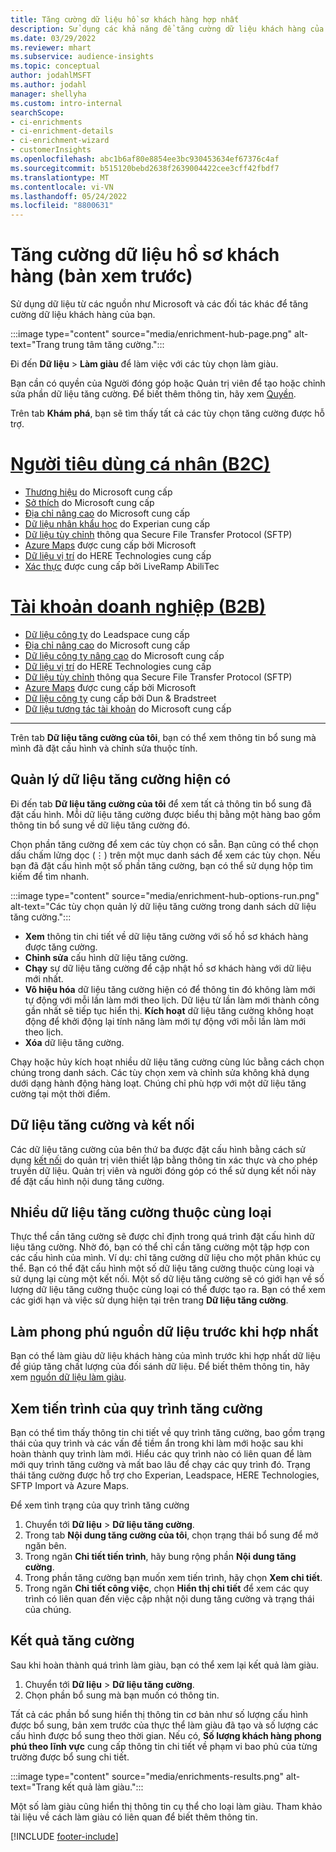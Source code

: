 ```yaml
---
title: Tăng cường dữ liệu hồ sơ khách hàng hợp nhất
description: Sử dụng các khả năng để tăng cường dữ liệu khách hàng của bạn.
ms.date: 03/29/2022
ms.reviewer: mhart
ms.subservice: audience-insights
ms.topic: conceptual
author: jodahlMSFT
ms.author: jodahl
manager: shellyha
ms.custom: intro-internal
searchScope:
- ci-enrichments
- ci-enrichment-details
- ci-enrichment-wizard
- customerInsights
ms.openlocfilehash: abc1b6af80e8854ee3bc930453634ef67376c4af
ms.sourcegitcommit: b515120bebd2638f2639004422cee3cff42fbdf7
ms.translationtype: MT
ms.contentlocale: vi-VN
ms.lasthandoff: 05/24/2022
ms.locfileid: "8800631"
---
```

# <a name="enrichment-for-customer-profiles-preview"></a>Tăng cường dữ liệu hồ sơ khách hàng (bản xem trước)

Sử dụng dữ liệu từ các nguồn như Microsoft và các đối tác khác để tăng cường dữ liệu khách hàng của bạn.

:::image type="content" source="media/enrichment-hub-page.png" alt-text="Trang trung tâm tăng cường.":::

Đi đến **Dữ liệu** > **Làm giàu** để làm việc với các tùy chọn làm giàu.  

Bạn cần có quyền của Người đóng góp hoặc Quản trị viên để tạo hoặc chỉnh sửa phần dữ liệu tăng cường. Để biết thêm thông tin, hãy xem [Quyền](permissions.md).

Trên tab **Khám phá**, bạn sẽ tìm thấy tất cả các tùy chọn tăng cường được hỗ trợ.

# <a name="individual-consumers-b-to-c"></a>[Người tiêu dùng cá nhân (B2C)](#tab/b2c)

- [Thương hiệu](enrichment-microsoft.md) do Microsoft cung cấp
- [Sở thích](enrichment-microsoft.md) do Microsoft cung cấp
- [Địa chỉ nâng cao](enrichment-enhanced-addresses.md) do Microsoft cung cấp 
- [Dữ liệu nhân khẩu học](enrichment-experian.md) do Experian cung cấp
- [Dữ liệu tùy chỉnh](enrichment-SFTP-custom-import.md) thông qua Secure File Transfer Protocol (SFTP) 
- [Azure Maps](enrichment-azure-maps.md) được cung cấp bởi Microsoft
- [Dữ liệu vị trí](enrichment-here.md) do HERE Technologies cung cấp 
- [Xác thực](enrichment-liveramp.md) được cung cấp bởi LiveRamp AbiliTec

# <a name="business-accounts-b-to-b"></a>[Tài khoản doanh nghiệp (B2B)](#tab/b2b)

- [Dữ liệu công ty](enrichment-leadspace.md) do Leadspace cung cấp
- [Địa chỉ nâng cao](enrichment-enhanced-addresses.md) do Microsoft cung cấp 
- [Dữ liệu công ty nâng cao](enrichment-enhanced-company-data.md) do Microsoft cung cấp
- [Dữ liệu vị trí](enrichment-here.md) do HERE Technologies cung cấp 
- [Dữ liệu tùy chỉnh](enrichment-SFTP-custom-import.md) thông qua Secure File Transfer Protocol (SFTP) 
- [Azure Maps](enrichment-azure-maps.md) được cung cấp bởi Microsoft
- [Dữ liệu công ty](enrichment-dnb.md) cung cấp bởi Dun & Bradstreet
- [Dữ liệu tương tác tài khoản](enrichment-office.md) do Microsoft cung cấp

---

Trên tab **Dữ liệu tăng cường của tôi**, bạn có thể xem thông tin bổ sung mà mình đã đặt cấu hình và chỉnh sửa thuộc tính.

## <a name="manage-existing-enrichments"></a>Quản lý dữ liệu tăng cường hiện có

Đi đến tab **Dữ liệu tăng cường của tôi** để xem tất cả thông tin bổ sung đã đặt cấu hình. Mỗi dữ liệu tăng cường được biểu thị bằng một hàng bao gồm thông tin bổ sung về dữ liệu tăng cường đó.

Chọn phần tăng cường để xem các tùy chọn có sẵn. Bạn cũng có thể chọn dấu chấm lửng dọc (&vellip;) trên một mục danh sách để xem các tùy chọn. Nếu bạn đã đặt cấu hình một số phần tăng cường, bạn có thể sử dụng hộp tìm kiếm để tìm nhanh.

:::image type="content" source="media/enrichment-hub-options-run.png" alt-text="Các tùy chọn quản lý dữ liệu tăng cường trong danh sách dữ liệu tăng cường.":::

- **Xem** thông tin chi tiết về dữ liệu tăng cường với số hồ sơ khách hàng được tăng cường.
- **Chỉnh sửa** cấu hình dữ liệu tăng cường.
- **Chạy** sự dữ liệu tăng cường để cập nhật hồ sơ khách hàng với dữ liệu mới nhất.
- **Vô hiệu hóa** dữ liệu tăng cường hiện có để thông tin đó không làm mới tự động với mỗi lần làm mới theo lịch. Dữ liệu từ lần làm mới thành công gần nhất sẽ tiếp tục hiển thị. **Kích hoạt** dữ liệu tăng cường không hoạt động để khởi động lại tính năng làm mới tự động với mỗi lần làm mới theo lịch.
- **Xóa** dữ liệu tăng cường.

Chạy hoặc hủy kích hoạt nhiều dữ liệu tăng cường cùng lúc bằng cách chọn chúng trong danh sách. Các tùy chọn xem và chỉnh sửa không khả dụng dưới dạng hành động hàng loạt. Chúng chỉ phù hợp với một dữ liệu tăng cường tại một thời điểm.

## <a name="enrichments-and-connections"></a>Dữ liệu tăng cường và kết nối

Các dữ liệu tăng cường của bên thứ ba được đặt cấu hình bằng cách sử dụng [kết nối](connections.md) do quản trị viên thiết lập bằng thông tin xác thực và cho phép truyền dữ liệu. Quản trị viên và người đóng góp có thể sử dụng kết nối này để đặt cấu hình nội dung tăng cường.  

## <a name="multiple-enrichments-of-the-same-type"></a>Nhiều dữ liệu tăng cường thuộc cùng loại

Thực thể cần tăng cường sẽ được chỉ định trong quá trình đặt cấu hình dữ liệu tăng cường. Nhờ đó, bạn có thể chỉ cần tăng cường một tập hợp con các cấu hình của mình. Ví dụ: chỉ tăng cường dữ liệu cho một phân khúc cụ thể. Bạn có thể đặt cấu hình một số dữ liệu tăng cường thuộc cùng loại và sử dụng lại cùng một kết nối. Một số dữ liệu tăng cường sẽ có giới hạn về số lượng dữ liệu tăng cường thuộc cùng loại có thể được tạo ra. Bạn có thể xem các giới hạn và việc sử dụng hiện tại trên trang **Dữ liệu tăng cường**.

## <a name="enrich-data-sources-before-unification"></a>Làm phong phú nguồn dữ liệu trước khi hợp nhất

Bạn có thể làm giàu dữ liệu khách hàng của mình trước khi hợp nhất dữ liệu để giúp tăng chất lượng của đối sánh dữ liệu. Để biết thêm thông tin, hãy xem [nguồn dữ liệu làm giàu](data-sources-enrichment.md).

## <a name="see-the-progress-of-the-enrichment-process"></a>Xem tiến trình của quy trình tăng cường

Bạn có thể tìm thấy thông tin chi tiết về quy trình tăng cường, bao gồm trạng thái của quy trình và các vấn đề tiềm ẩn trong khi làm mới hoặc sau khi hoàn thành quy trình làm mới. Hiểu các quy trình nào có liên quan để làm mới quy trình tăng cường và mất bao lâu để chạy các quy trình đó. Trạng thái tăng cường được hỗ trợ cho Experian, Leadspace, HERE Technologies, SFTP Import và Azure Maps.

Để xem tình trạng của quy trình tăng cường

1. Chuyển tới **Dữ liệu** > **Dữ liệu tăng cường**. 
1. Trong tab **Nội dung tăng cường của tôi**, chọn trạng thái bổ sung để mở ngăn bên. 
1. Trong ngăn **Chi tiết tiến trình**, hãy bung rộng phần **Nội dung tăng cường**. 
1. Trong phần tăng cường bạn muốn xem tiến trình, hãy chọn **Xem chi tiết**. 
1. Trong ngăn **Chi tiết công việc**, chọn **Hiển thị chi tiết** để xem các quy trình có liên quan đến việc cập nhật nội dung tăng cường và trạng thái của chúng. 

## <a name="enrichment-results"></a>Kết quả tăng cường

Sau khi hoàn thành quá trình làm giàu, bạn có thể xem lại kết quả làm giàu.

1. Chuyển tới **Dữ liệu** > **Dữ liệu tăng cường**. 
1. Chọn phần bổ sung mà bạn muốn có thông tin.

Tất cả các phần bổ sung hiển thị thông tin cơ bản như số lượng cấu hình được bổ sung, bản xem trước của thực thể làm giàu đã tạo và số lượng các cấu hình được bổ sung theo thời gian. Nếu có, **Số lượng khách hàng phong phú theo lĩnh vực** cung cấp thông tin chi tiết về phạm vi bao phủ của từng trường được bổ sung chi tiết.

:::image type="content" source="media/enrichments-results.png" alt-text="Trang kết quả làm giàu.":::

Một số làm giàu cũng hiển thị thông tin cụ thể cho loại làm giàu. Tham khảo tài liệu về cách làm giàu có liên quan để biết thêm thông tin.


[!INCLUDE [footer-include](includes/footer-banner.md)]
